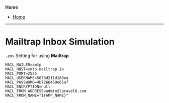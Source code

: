 **Home**
- [Home](../index.md)
---
# Mailtrap Inbox Simulation

`.env` Setting for using **Mailtrap**  
```env
MAIL_MAILER=smtp
MAIL_HOST=smtp.mailtrap.io
MAIL_PORT=2525
MAIL_USERNAME=5678d211d180ea
MAIL_PASSWORD=4b7266459e65af
MAIL_ENCRYPTION=null
MAIL_FROM_ADDRESS=admin@laravel6.com
MAIL_FROM_NAME="${APP_NAME}"
```
